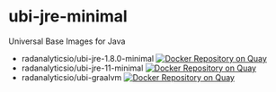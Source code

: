 # ubi-jre-minimal
Universal Base Images for Java

* radanalyticsio/ubi-jre-1.8.0-minimal [![Docker Repository on Quay](https://quay.io/repository/radanalyticsio/ubi-jre-1.8.0-minimal/status "Docker Repository on Quay")](https://quay.io/repository/radanalyticsio/ubi-jre-1.8.0-minimal)
* radanalyticsio/ubi-jre-11-minimal [![Docker Repository on Quay](https://quay.io/repository/radanalyticsio/ubi-jre-11-minimal/status "Docker Repository on Quay")](https://quay.io/repository/radanalyticsio/ubi-jre-11-minimal)
* radanalyticsio/ubi-graalvm [![Docker Repository on Quay](https://quay.io/repository/radanalyticsio/ubi-graalvm/status "Docker Repository on Quay")](https://quay.io/repository/radanalyticsio/ubi-graalvm)
